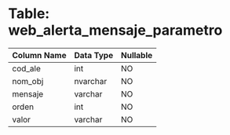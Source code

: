 # Table: web_alerta_mensaje_parametro

| Column Name | Data Type | Nullable |
|-------------|-----------|----------|
| cod_ale | int | NO |
| nom_obj | nvarchar | NO |
| mensaje | varchar | NO |
| orden | int | NO |
| valor | varchar | NO |
